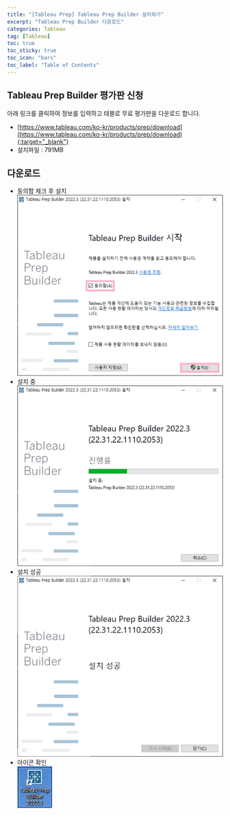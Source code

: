 ```yaml
---
title: "[Tableau Prep] Tableau Prep Builder 설치하기"
excerpt: "Tableau Prep Builder 다운로드"
categories: Tableau
tag: [Tableau]
toc: true
toc_sticky: true
toc_icon: "bars"
toc_label: "Table of Contents"
---
```


## Tableau Prep Builder 평가판 신청
아래 링크를 클릭하여 정보를 입력하고 태블로 무료 평가판을 다운로드 합니다.
- [https://www.tableau.com/ko-kr/products/prep/download](https://www.tableau.com/ko-kr/products/prep/download){:target="_blank"}
- 설치파일 : 791MB

## 다운로드
- 동의함 체크 후 설치  
![images](/images/2022-11-28-tableau-prep-builder/tableau-prep-builder1.png)
- 설치 중  
![images](/images/2022-11-28-tableau-prep-builder/tableau-prep-builder2.png)
- 설치 성공  
![images](/images/2022-11-28-tableau-prep-builder/tableau-prep-builder3.png)
- 아이콘 확인  
![images](/images/2022-11-28-tableau-prep-builder/tableau-prep-builder4.png)